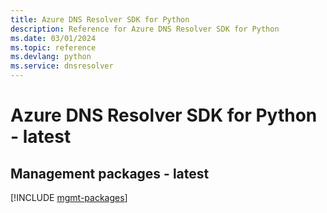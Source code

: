 ```yaml
---
title: Azure DNS Resolver SDK for Python
description: Reference for Azure DNS Resolver SDK for Python
ms.date: 03/01/2024
ms.topic: reference
ms.devlang: python
ms.service: dnsresolver
---
```

# Azure DNS Resolver SDK for Python - latest

## Management packages - latest
[!INCLUDE [mgmt-packages](dns-resolver-mgmt-index.md)]